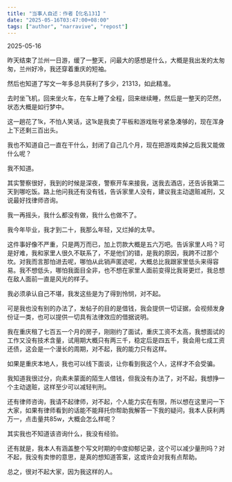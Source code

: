 ```yaml
---
title: "当事人自述：作者【化名131】" 
date: "2025-05-16T03:47:00+08:00"
tags: ["author", "narravive", "repost"] 
---
```


2025-05-16

昨天结束了兰州一日游，缓了一整天，问最大的感想是什么，大概是我出发的太匆匆，兰州好冷，我还穿着重庆的短袖。

然后也知道了写文一年多总共获利了多少，21313，如此精准。

去时坐飞机，回来坐火车，在车上睡了全程，回来继续睡，然后是一整天的茫然，状态大概是如行梦中。

这一趟花了1k，不怕人笑话，这1k是我卖了平板和游戏账号紧急凑够的，现在浑身上下还剩三百出头。

我也不知道自己一直在干什么，封闭了自己几个月，现在把游戏卖掉之后我又能做什么呢？

我不知道。

其实警察很好，我到的时候是深夜，警察开车来接我，送我去酒店，还告诉我第二天到哪吃饭。路上他问我还有没有钱，告诉家里人没有，建议我主动退赃减刑，又说最好找律师咨询。

我一再摇头，我什么都没有做，我什么也做不了。

我今年毕业，我才到二十，我那么年轻，又烂掉的太早。

这件事好像不严重，只是两万而已，加上罚款大概是五六万吧。告诉家里人吗？可是好难，我和家里人很久不联系了，不是他们的错，是我的原因，我跨不过那个坎。对我而言那怕进去呢，哪怕从此销声匿迹呢，大概总比我跟家里低头来得容易。我不想低头，哪怕我面目全非，也不想在家里人面前变得比我哥更烂，我总想在敌人面前一直是风光的样子。

我必须承认自己不堪，我发这些是为了得到怜悯，对不起。

可是我也没有别的办法了，发帖子的目的是借钱，我会提供一切证据，会视频发身份证一类，也可以提供一切具有法律效应的借据说明。

我在重庆租了七百五一个月的房子，刚刚约了面试，重庆工资不太高，我想面试的工作又没有技术含量，试用期大概只有两三千，稳定后是四五千，我会用七成工资还债，这会是一个漫长的周期，对不起，我的能力只有这样。

如果是重庆本地人，我也可以线下面谈，让你看到我这个人，这样才不会受骗。

我知道我很过分，向素未蒙面的陌生人借钱，但我没有办法了，对不起，我想挣一个主动退赃，这样至少可以减轻判刑。

还有律师咨询，我请不起律师，对不起，个人能力实在有限，所以想在这里问一下大家，如果有律师看到的话能不能拜托你帮助我解答一下我的疑问，我本人获利两万一，点击量共85w，大概会怎么样呢？

其实我也不知道该咨询什么，我没有经验。

还有就是，我本人有涵盖整个写文时期的中度抑郁记录，这个可以减少量刑吗？对不起，我没有卖惨的意思，是真的想知道答案，这或许会对我有点帮助。

总之，很对不起大家，因为我这样的人。
